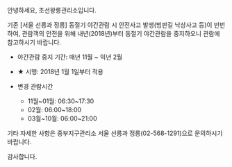 안녕하세요, 조선왕릉관리소입니다.

기존 [서울 선릉과 정릉] 동절기 야간관람 시 안전사고 발생(빙판길 낙상사고 등)이 빈번하여, 관람객의 안전을 위해 내년(2018년)부터 동절기 야간관람을 중지하오니 관람에 참고하시기 바랍니다.

- 야간관람 중지 기간: 매년 11월 ~ 익년 2월
- ★ 시행: 2018년 1월 1일부터 적용

- 변경 관람시간
  - 11월~01월: 06:30~17:30
  - 02월: 06:00~18:00
  - 03월~10월: 06:00~21:00

기타 자세한 사항은 중부지구관리소 서울 선릉과 정릉(02-568-1291)으로 문의하시기 바랍니다.

감사합니다.